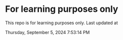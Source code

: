 # For learning purposes only
This repo is for learning purposes only.
Last updated at

Thursday, September 5, 2024 7:53:14 PM

